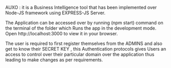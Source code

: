 AUXO : it is a Business Intelligence tool that has been implemented over Node-JS framework using EXPRESS-JS Server.

The Application can be accessed over by running (npm start) command on the terminal of the folder which Runs the app in the development mode. Open http://localhost:3000 to view it in your browser.

The user is required to first register themselves from the ADMINS and also get to know their SECRET KEY , this Authentication protocols gives Users an access to control over their particular domain over the application thus leading to make changes as per requirements.



